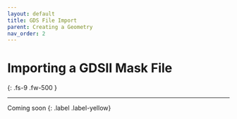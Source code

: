 ```yaml
---
layout: default
title: GDS File Import
parent: Creating a Geometry
nav_order: 2
---
```


# Importing a GDSII Mask File
{: .fs-9 .fw-500 }

---

Coming soon
{: .label .label-yellow}